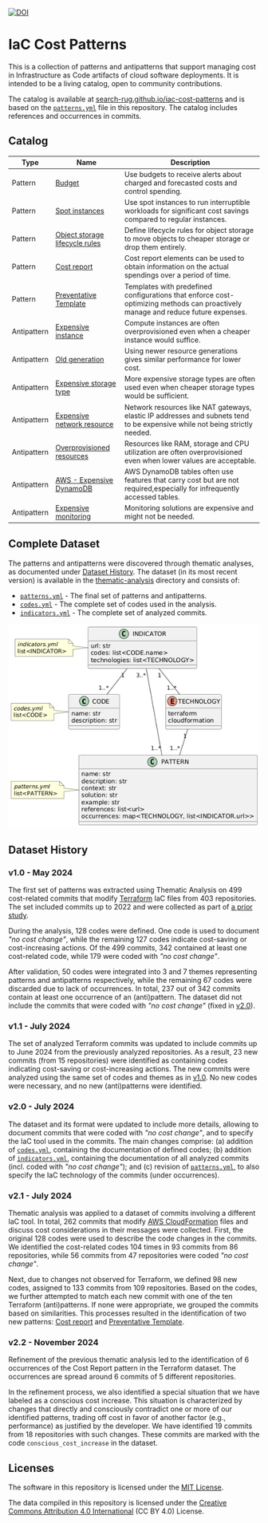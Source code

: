 [![DOI](https://zenodo.org/badge/795400974.svg)](https://doi.org/10.5281/zenodo.14501829)

# IaC Cost Patterns

This is a collection of patterns and antipatterns that support managing cost in Infrastructure as Code artifacts of cloud software deployments. It is intended to be a living catalog, open to community contributions.

The catalog is available at [search-rug.github.io/iac-cost-patterns](https://search-rug.github.io/iac-cost-patterns/) and is based on the [`patterns.yml`](./thematic-analysis/patterns.yml) file in this repository. The catalog includes references and occurrences in commits.

## Catalog

| Type | Name | Description |
| --- | --- | --- |
| Pattern | [Budget](https://search-rug.github.io/iac-cost-patterns/budget/) | Use budgets to receive alerts about charged and forecasted costs and control spending. |
| Pattern | [Spot instances](https://search-rug.github.io/iac-cost-patterns/spot-instances/) | Use spot instances to run interruptible workloads for significant cost savings compared to regular instances. |
| Pattern | [Object storage lifecycle rules](https://search-rug.github.io/iac-cost-patterns/object-storage-lifecycle-rules/) | Define lifecycle rules for object storage to move objects to cheaper storage or drop them entirely. |
| Pattern     | [Cost report](https://search-rug.github.io/iac-cost-patterns/cost-report/)                                       | Cost report elements can be used to obtain information on the actual spendings over a period of time.                            |
| Pattern     | [Preventative Template](https://search-rug.github.io/iac-cost-patterns/preventative-template/)                   | Templates with predefined configurations that enforce cost-optimizing methods can proactively manage and reduce future expenses. |
| Antipattern | [Expensive instance](https://search-rug.github.io/iac-cost-patterns/expensive-instance/) | Compute instances are often overprovisioned even when a cheaper instance would suffice. |
| Antipattern | [Old generation](https://search-rug.github.io/iac-cost-patterns/old-generation/) | Using newer resource generations gives similar performance for lower cost. |
| Antipattern | [Expensive storage type](https://search-rug.github.io/iac-cost-patterns/expensive-storage-type/) | More expensive storage types are often used even when cheaper storage types would be sufficient. |
| Antipattern | [Expensive network resource](https://search-rug.github.io/iac-cost-patterns/expensive-network-resource/) | Network resources like NAT gateways, elastic IP addresses and subnets tend to be expensive while not being strictly needed. |
| Antipattern | [Overprovisioned resources](https://search-rug.github.io/iac-cost-patterns/overprovisioned-resources/) | Resources like RAM, storage and CPU utilization are often overprovisioned even when lower values are acceptable. |
| Antipattern | [AWS - Expensive DynamoDB](https://search-rug.github.io/iac-cost-patterns/aws-expensive-dynamodb/) | AWS DynamoDB tables often use features that carry cost but are not required,especially for infrequently accessed tables. |
| Antipattern | [Expensive monitoring](https://search-rug.github.io/iac-cost-patterns/expensive-monitoring/) | Monitoring solutions are expensive and might not be needed. |

## Complete Dataset

The patterns and antipatterns were discovered through thematic analyses, as documented under [Dataset History](#dataset-history). The dataset (in its most recent version) is available in the [thematic-analysis](./thematic-analysis) directory and consists of:
* [`patterns.yml`](./thematic-analysis/patterns.yml) - The final set of patterns and antipatterns.
* [`codes.yml`](./thematic-analysis/codes.yml) - The complete set of codes used in the analysis.
* [`indicators.yml`](./thematic-analysis/indicators.yml) - The complete set of analyzed commits.

![IaC Cost Patterns](./thematic-analysis/data-model.png?raw=true)

## Dataset History

### v1.0 - May 2024

The first set of patterns was extracted using Thematic Analysis on 499 cost-related commits that modify [Terraform](https://www.terraform.io/) IaC files from 403 repositories. The set included commits up to 2022 and were collected as part of [a prior study](https://arxiv.org/abs/2304.07531).

During the analysis, 128 codes were defined. One code is used to document *"no cost change"*, while the remaining 127 codes indicate cost-saving or cost-increasing actions. Of the 499 commits, 342 contained at least one cost-related code, while 179 were coded with *"no cost change"*.

After validation, 50 codes were integrated into 3 and 7 themes representing patterns and antipatterns respectively, while the remaining 67 codes were discarded due to lack of occurrences. In total, 237 out of 342 commits contain at least one occurrence of an (anti)pattern. The dataset did not include the commits that were coded with *"no cost change"* (fixed in [v2.0](#v20---july-2024)).

### v1.1 - July 2024

The set of analyzed Terraform commits was updated to include commits up to June 2024 from the previously analyzed repositories. As a result, 23 new commits (from 15 repositories) were identified as containing codes indicating cost-saving or cost-increasing actions. The new commits were analyzed using the same set of codes and themes as in [v1.0](#v10---may-2024). No new codes were necessary, and no new (anti)patterns were identified.

### v2.0 - July 2024

The dataset and its format were updated to include more details, allowing to document commits that were coded with *"no cost change"*, and to specify the IaC tool used in the commits. The main changes comprise: (a) addition of [`codes.yml`](./thematic-analysis/codes.yml), containing the documentation of defined codes; (b) addition of [`indicators.yml`](./thematic-analysis/indicators.yml), containing the documentation of all analyzed commits (incl. coded with *"no cost change"*); and (c) revision of [`patterns.yml`](./thematic-analysis/patterns.yml), to also specify the IaC technology of the commits (under occurrences).

### v2.1 - July 2024

Thematic analysis was applied to a dataset of commits involving a different IaC tool. In total, 262 commits that modify [AWS CloudFormation](https://aws.amazon.com/cloudformation/) files and discuss cost considerations in their messages were collected. First, the original 128 codes were used to describe the code changes in the commits. We identified the cost-related codes 104 times in 93 commits from 86 repositories, while 56 commits from 47 repositories were coded *"no cost change"*.

Next, due to changes not observed for Terraform, we defined 98 new codes, assigned to 133 commits from 109 repositories. Based on the codes, we further attempted to match each new commit with one of the ten Terraform (anti)patterns. If none were appropriate, we grouped the commits based on similarities. This processes resulted in the identification of two new patterns: [Cost report](https://search-rug.github.io/iac-cost-patterns/cost-report/) and [Preventative Template](https://search-rug.github.io/iac-cost-patterns/preventative-template/).

### v2.2 - November 2024

Refinement of the previous thematic analysis led to the identification of 6 occurrences of the Cost Report pattern in the Terraform dataset. The occurrences are spread around 6 commits of 5 different repositories.

In the refinement process, we also identified a special situation that we have labeled as a conscious cost increase. This situation is characterized by changes that directly and consciously contradict one or more of our identified patterns, trading off cost in favor of another factor (e.g., performance) as justified by the developer. We have identified 19 commits from 18 repositories with such changes. These commits are marked with the code `conscious_cost_increase` in the dataset.

## Licenses

The software in this repository is licensed under the [MIT License](LICENSE).

The data compiled in this repository is licensed under the [Creative Commons Attribution 4.0 International](https://creativecommons.org/licenses/by/4.0/) (CC BY 4.0) License.
